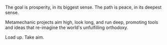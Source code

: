 The goal is prosperity, in its biggest sense. The path is peace, in its deepest sense. 

Metamechanic projects aim high, look long, and run deep, promoting tools and ideas that re-imagine the world's unfulfilling orthodoxy.
 
Load up. Take aim.